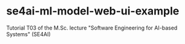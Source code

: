 # se4ai-ml-model-web-ui-example
Tutorial T03 of the M.Sc. lecture "Software Engineering for AI-based Systems" (SE4AI)
